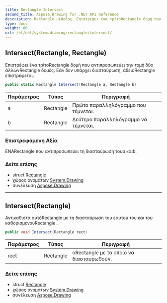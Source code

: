 ```yaml
---
title: Rectangle.Intersect
second_title: Aspose.Drawing for .NET API Reference
description: Rectangle μέθοδος. Επιστρέφει ένα τρίτοRectangle δομή που αντιπροσωπεύει την τομή δύο άλλωνRectangle δομές. Εάν δεν υπάρχει διασταύρωση άδειοRectangle επιστρέφεται.
type: docs
weight: 60
url: /el/net/system.drawing/rectangle/intersect/
---
```

## Intersect(Rectangle, Rectangle)

Επιστρέφει ένα τρίτοRectangle δομή που αντιπροσωπεύει την τομή δύο άλλωνRectangle δομές. Εάν δεν υπάρχει διασταύρωση, άδειοRectangle επιστρέφεται.

```csharp
public static Rectangle Intersect(Rectangle a, Rectangle b)
```

| Παράμετρος | Τύπος | Περιγραφή |
| --- | --- | --- |
| a | Rectangle | Πρώτο παραλληλόγραμμο που τέμνεται. |
| b | Rectangle | Δεύτερο παραλληλόγραμμο να τέμνεται. |

### Επιστρεφόμενη Αξία

ΕΝΑRectangle που αντιπροσωπεύει τη διασταύρωση του*a* και*b*.

### Δείτε επίσης

* struct [Rectangle](../)
* χώρος ονομάτων [System.Drawing](../../rectangle/)
* συνέλευση [Aspose.Drawing](../../../)

---

## Intersect(Rectangle)

Αντικαθιστά αυτόRectangle με τη διασταύρωση του εαυτού του και του καθορισμένουRectangle .

```csharp
public void Intersect(Rectangle rect)
```

| Παράμετρος | Τύπος | Περιγραφή |
| --- | --- | --- |
| rect | Rectangle | οRectangle με το οποίο να διασταυρωθούν. |

### Δείτε επίσης

* struct [Rectangle](../)
* χώρος ονομάτων [System.Drawing](../../rectangle/)
* συνέλευση [Aspose.Drawing](../../../)


